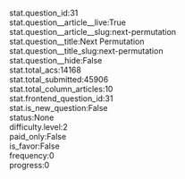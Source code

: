 stat.question_id:31  
stat.question__article__live:True  
stat.question__article__slug:next-permutation  
stat.question__title:Next Permutation  
stat.question__title_slug:next-permutation  
stat.question__hide:False  
stat.total_acs:14168  
stat.total_submitted:45906  
stat.total_column_articles:10  
stat.frontend_question_id:31  
stat.is_new_question:False  
status:None  
difficulty.level:2  
paid_only:False  
is_favor:False  
frequency:0  
progress:0  

